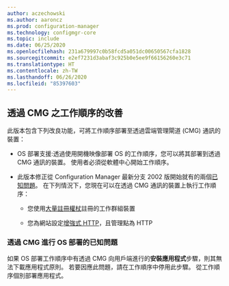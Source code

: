 ```yaml
---
author: aczechowski
ms.author: aaroncz
ms.prod: configuration-manager
ms.technology: configmgr-core
ms.topic: include
ms.date: 06/25/2020
ms.openlocfilehash: 231a679997c0b58fcd5a051dc00650567cfa1828
ms.sourcegitcommit: e2ef7231d3abaf3c925b0e5ee9f66156260e3c71
ms.translationtype: HT
ms.contentlocale: zh-TW
ms.lasthandoff: 06/26/2020
ms.locfileid: "85397603"
---
```

## <a name="improvements-to-task-sequences-via-cmg"></a><a name="bkmk_osdcmg"></a> 透過 CMG 之工作順序的改善

此版本包含下列改良功能，可將工作順序部署至透過雲端管理閘道 (CMG) 通訊的裝置：

- OS 部署支援<!-- 6997525 -->:透過使用開機映像部署 OS 的工作順序，您可以將其部署到透過 CMG 通訊的裝置。 使用者必須從軟體中心開始工作順序。

- 此版本修正從 Configuration Manager 最新分支 2002 版開始就有的兩個[已知問題](../../../../servers/deploy/install/release-notes.md#task-sequences-cant-run-over-cmg)。<!-- 6983320 --> 在下列情況下，您現在可以在透過 CMG 通訊的裝置上執行工作順序：

  - 您使用[大量註冊權杖](../../../../clients/deploy/deploy-clients-cmg-token.md)註冊的工作群組裝置

  - 您為網站設定[增強式 HTTP](../../../../plan-design/hierarchy/enhanced-http.md)，且管理點為 HTTP

### <a name="known-issue-with-os-deployment-via-cmg"></a>透過 CMG 進行 OS 部署的已知問題

如果 OS 部署工作順序中有透過 CMG 向用戶端進行的**安裝應用程式**步驟，則其無法下載應用程式原則。<!-- 7528983 --> 若要因應此問題，請在工作順序中停用此步驟。 從工作順序個別部署應用程式。
